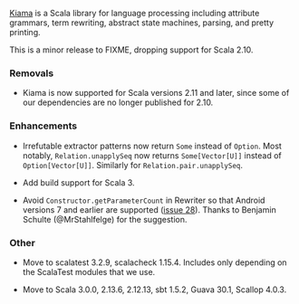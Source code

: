 [Kiama](https://github.com/inkytonik/kiama) is a Scala library for language processing including attribute grammars, term rewriting, abstract state machines, parsing, and pretty printing.

This is a minor release to FIXME, dropping support for Scala 2.10.

### Removals

* Kiama is now supported for Scala versions 2.11 and later, since some of our dependencies are no longer published for 2.10.

### Enhancements

* Irrefutable extractor patterns now return `Some` instead of `Option`. Most notably, `Relation.unapplySeq` now returns `Some[Vector[U]]` instead of `Option[Vector[U]]`. Similarly for `Relation.pair.unapplySeq`.

* Add build support for Scala 3.

* Avoid `Constructor.getParameterCount` in Rewriter so that Android versions 7 and earlier are supported ([issue 28](https://github.com/inkytonik/kiama/issues/28)). Thanks to Benjamin Schulte (@MrStahlfelge) for the suggestion.

### Other

* Move to scalatest 3.2.9, scalacheck 1.15.4. Includes only depending on the ScalaTest modules that we use.

* Move to Scala 3.0.0, 2.13.6, 2.12.13, sbt 1.5.2, Guava 30.1, Scallop 4.0.3.

